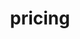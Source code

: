 ---
layout: pricing

title: pricing
list:
  - title: "Model Photography"
    price: "$50"
    button:
      - text: "Explore"
        link: "#"
    

---